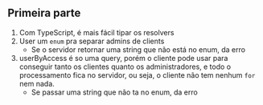 ## Primeira parte

1. Com TypeScript, é mais fácil tipar os resolvers
1. User um `enum` pra separar admins de clients
   - Se o servidor retornar uma string que não está no enum, da erro
1. userByAccess é so uma query, porém o cliente pode usar para conseguir tanto os clientes quanto os administradores, e todo o processamento fica no servidor, ou seja, o cliente não tem nenhum `for` nem nada.
   - Se passar uma string que não ta no enum, da erro
